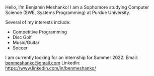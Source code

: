 Hello, I’m Benjamin Meshanko! I am a Sophomore studying Computer Science (SWE, Systems Programming) at Purdue University.

Several of my interests include:
- Competitive Programming
- Disc Golf
- Music/Guitar
- Soccer

I am currently looking for an internship for Summer 2022.
Email: benmeshanko@gmail.com
LinkedIn: https://www.linkedin.com/in/benmeshanko/

